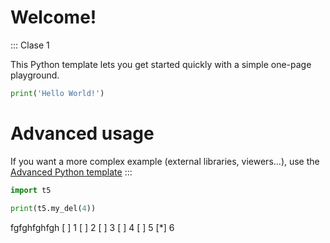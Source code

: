 # Welcome!

::: Clase 1

This Python template lets you get started quickly with a simple one-page playground.

```python runnable
print('Hello World!')
```

# Advanced usage

If you want a more complex example (external libraries, viewers...), use the [Advanced Python template](https://tech.io/select-repo/429)
:::

```python runnable
import t5

print(t5.my_del(4))

```


fgfghfghfgh
[ ] 1
[ ] 2
[ ] 3
[ ] 4
[ ] 5
[*] 6
